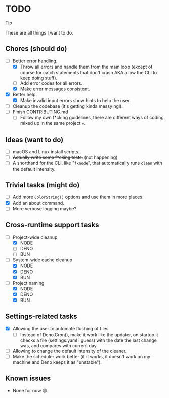 # TODO

> [!TIP]
> These are all things I want to do.

## Chores (should do)

- [ ] Better error handling.
  - [x] Throw all errors and handle them from the main loop (except of course for catch statements that don't crash AKA allow the CLI to keep doing stuff).
  - [ ] Add error codes for all errors.
  - [x] Make error messages consistent.
- [x] Better help.
  - [x] Make invalid input errors show hints to help the user.
- [ ] Cleanup the codebase (it's getting kinda messy ngl).
- [ ] Finish CONTRIBUTING.md
  - [ ] Follow my own f\*cking guidelines, there are different ways of coding mixed up in the same project :skull:.

## Ideas (want to do)

- [ ] macOS and Linux install scripts.
- [ ] ~~Actually write some f\*cking tests.~~ (not happening)
- [ ] A shorthand for the CLI, like "`fknode`", that automatically runs `clean` with the default intensity.

## Trivial tasks (might do)

- [ ] Add more `ColorString()` options and use them in more places.
- [x] Add an about command.
- [ ] More verbose logging maybe?

## Cross-runtime support tasks

- [ ] Project-wide cleanup
  - [x] NODE
  - [ ] DENO
  - [ ] BUN
- [ ] System-wide cache cleanup
  - [x] NODE
  - [x] DENO
  - [x] BUN
- [ ] Project naming
  - [x] NODE
  - [x] DENO
  - [x] BUN

## Settings-related tasks

- [X] Allowing the user to automate flushing of files
  - [ ] Instead of Deno.Cron(), make it work like the updater, on startup it checks a file (settings.yaml i guess) with the date the last change was, and compares with current day.
- [ ] Allowing to change the default intensity of the cleaner.
- [ ] Make the scheduler work better (if it works, it doesn't work on my machine and Deno keeps it as "unstable").

## Known issues

- None for now :smile:
